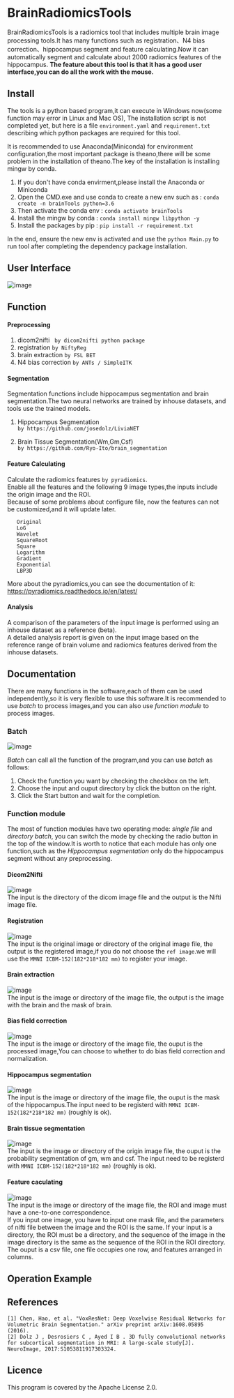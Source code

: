# BrainRadiomicsTools

  BrainRadiomicsTools is a radiomics tool that includes multiple brain image processing tools.It has many functions 
  such as registration、N4 bias correction、hippocampus segment and feature calculating.Now it can automatically 
  segment and calculate about 2000 radiomics features of the hippocampus.
  **The feature about this tool is that it has a good user interface,you can do all the work with the mouse.**
  
## Install

  The tools is a python based program,it can execute in Windows now(some function may error in Linux and Mac OS),
  The installation script is not completed yet, but here is a file `environment.yaml` and `requirement.txt` describing which python packages are required for this tool.
  
  It is recommended to use Anaconda(Miniconda) for environment configuration,the most important package is theano,there will be
  some problem in the installation of theano.The key of the installation is installing mingw by conda.

  1. If you don't have conda envirment,please install the Anaconda or Miniconda
  2. Open the CMD.exe and use conda to create a new env such as : `conda create -n brainTools python=3.6`
  3. Then activate the conda env : `conda activate brainTools`
  4. Install the mingw by conda : `conda install mingw libpython -y`
  5. Install the packages by pip :  `pip install -r requirement.txt`

  In the end, ensure the new env is activated and use the `python Main.py` to run tool after completing the dependency package installation.

## User Interface

![image](https://github.com/YongLiuLab/BrainRadiomicsTools/blob/master/images/main.png)

## Function
#### Preprocessing
1. dicom2nifti
   ` by dicom2nifti python package`
2. registration
   `by NiftyReg`
3. brain extraction
   `by FSL BET`
4. N4 bias correction
   `by ANTs / SimpleITK`
#### Segmentation
Segmentation functions include hippocampus segmentation and brain segmentation.The two neural networks are trained by inhouse datasets, and tools use the trained models.
1. Hippocampus Segmentation  
   `by https://github.com/josedolz/LiviaNET`
   
2. Brain Tissue Segmentation(Wm,Gm,Csf)  
   `by https://github.com/Ryo-Ito/brain_segmentation`
#### Feature Calculating
Calculate the radiomics features `by pyradiomics`.  
Enable all the features and the following 9 image types,the inputs include the origin image and the ROI.  
Because of some problems about configure file, now the features can not be customized,and it will update later.
 ````
    Original  
    LoG
    Wavelet
    SquareRoot
    Square
    Logarithm
    Gradient
    Exponential
    LBP3D
 ````
More about the pyradiomics,you can see the documentation of it:  https://pyradiomics.readthedocs.io/en/latest/
#### Analysis
A comparison of the parameters of the input image is performed using an inhouse dataset as a reference (beta).  
A detailed analysis report is given on the input image based on the reference range of brain volume and radiomics features
 derived from the inhouse datasets.
## Documentation
There are many functions in the software,each of them can be used independently,so it is very flexible to use this software.It is recommended to use *batch* to process images,and you can also use  *function module* to process images.  
### Batch 
![image](https://github.com/YongLiuLab/BrainRadiomicsTools/blob/master/images/batch.png)  

*Batch* can call all the function of the program,and you can use *batch* as follows:  
1. Check the function you want by checking the checkbox on the left.
2. Choose the input and ouput directory by click the button on the right.
3. Click the Start button and wait for the completion.

### Function module
The most of function modules have two operating mode: *single file* and *directory batch*,
you can switch the mode by checking the radio button in the top of the window.It is worth to notice that each module has only one function,such as the *Hippocampus segmentation* only do the hippocampus segment without any preprocessing.
#### Dicom2Nifti
![image](https://github.com/YongLiuLab/BrainRadiomicsTools/blob/master/images/dicom.png)  
The input is the directory of the dicom image file and the output is the Nifti image file.
#### Registration
![image](https://github.com/YongLiuLab/BrainRadiomicsTools/blob/master/images/reg.png)  
The input is the original image or directory of the original image file, the output is the registered image,if you do not choose the `ref image`.we will use the `MMNI ICBM-152(182*218*182 mm)` to register your image.
#### Brain extraction
![image](https://github.com/YongLiuLab/BrainRadiomicsTools/blob/master/images/bet.png)  
The input is the image or directory of the image file, the output is the image with the brain and the mask of brain.
#### Bias field correction
![image](https://github.com/YongLiuLab/BrainRadiomicsTools/blob/master/images/bfc.png)  
The input is the image or directory of the image file, the ouput is the processed image,You can choose to whether to do bias field correction and normalization.
#### Hippocampus segmentation 
![image](https://github.com/YongLiuLab/BrainRadiomicsTools/blob/master/images/hs.png)  
The input is the image or directory of the image file, the ouput is the mask of the hippocampus.The input need to be registerd with `MMNI ICBM-152(182*218*182 mm)` (roughly is ok).
#### Brain tissue segmentation
![image](https://github.com/YongLiuLab/BrainRadiomicsTools/blob/master/images/bs.png)  
The input is the image or directory of the origin image file, the ouput is the probability segmentation of gm, wm and csf. The input need to be registerd with `MMNI ICBM-152(182*218*182 mm)` (roughly is ok).
#### Feature caculating
![image](https://github.com/YongLiuLab/BrainRadiomicsTools/blob/master/images/feature.png)  
The input is the image or directory of the image file, the ROI and image must have a one-to-one correspondence.  
If you input one image, you have to input one mask file, and the parameters of nifti file between the image and the ROI is the same. If your input is a directory, the ROI must be a directory, and the sequence of the image in the image directory is the same as the sequence of the ROI in the ROI directory. 
The ouput is a csv file, one file occupies one row, and features arranged in columns.
## Operation Example

## References
````
[1] Chen, Hao, et al. "VoxResNet: Deep Voxelwise Residual Networks for Volumetric Brain Segmentation." arXiv preprint arXiv:1608.05895 (2016).
[2] Dolz J , Desrosiers C , Ayed I B . 3D fully convolutional networks for subcortical segmentation in MRI: A large-scale study[J]. NeuroImage, 2017:S1053811917303324.
````
## Licence
This program is covered by the Apache License 2.0.